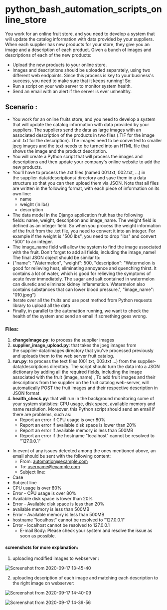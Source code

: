 # python_bash_automation_scripts_online_store 
You work for an online fruit store, and you need to develop a system that will update the catalog information with data provided by your suppliers. When each supplier has new products for your store, they give you an image and a description of each product. Given a bunch of images and descriptions of each of the new products: 
* Upload the new products to your online store. 
* Images and descriptions should be uploaded separately, using two different web endpoints. Since this process is key to your business's success, you need to make sure that it keeps running! So:
* Run a script on your web server to monitor system health.
* Send an email with an alert if the server is ever unhealthy.
## Scenario :
* You work for an online fruits store, and you need to develop a system that will update the catalog information with data provided by your suppliers. The suppliers send the data as large images with an associated description of the products in two files (.TIF for the image and .txt for the description). The images need to be converted to smaller jpeg images and the text needs to be turned into an HTML file that shows the image and the product description.
* You will create a Python script that will process the images and descriptions and then update your company's online website to add the new products.
* You'll have to process the .txt files (named 001.txt, 002.txt, ...) in the supplier-data/descriptions/ directory and save them in a data structure so that you can then upload them via JSON. Note that all files are written in the following format, with each piece of information on its own line:
    * name
    * weight (in lbs)
    * description
* The data model in the Django application fruit has the following fields: name, weight, description and image_name. The weight field is defined as an integer field. So when you process the weight information of the fruit from the .txt file, you need to convert it into an integer. For example if the weight is "500 lbs", you need to drop "lbs" and convert "500" to an integer.
* The image_name field will allow the system to find the image associated with the fruit. Don't forget to add all fields, including the image_name! The final JSON object should be similar to:
* {"name": "Watermelon", "weight": 500, "description": "Watermelon is good for relieving heat, eliminating annoyance and quenching thirst. It contains a lot of water, which is good for relieving the symptoms of acute fever immediately. The sugar and salt contained in watermelon can diuretic and eliminate kidney inflammation. Watermelon also contains substances that can lower blood pressure.", "image_name": "010.jpeg"}
* Iterate over all the fruits and use post method from Python requests library to upload all the data
* Finally, in parallel to the automation running, we want to check the health of the system and send an email if something goes wrong.

### Files: 
1. **changeImage.py**: to process the supplier images
2. **supplier_image_upload.py**: that takes the jpeg images from the supplier-data/images directory that you've processed previously and uploads them to the web server fruit catalog.
3. **run.py**: to process the text files (001.txt, 003.txt ...) from the supplier-data/descriptions directory. The script should turn the data into a JSON dictionary by adding all the required fields, including the image associated with the fruit (image_name) , To add fruit images and their descriptions from the supplier on the fruit catalog web-server, will automatically POST the fruit images and their respective description in JSON format
4. **health_check.py**: that will run in the background monitoring some of your system statistics: CPU usage, disk space, available memory and name resolution. Moreover, this Python script should send an email if there are problems, such as:
    * Report an error if CPU usage is over 80%
    * Report an error if available disk space is lower than 20%
    * Report an error if available memory is less than 500MB
    * Report an error if the hostname "localhost" cannot be resolved to "127.0.0.1"

* In event of any issues detected among the ones mentioned above, an email should be sent with the following content:
    * From: automation@example.com
    * To: username@example.com
    * Subject line:
* Case
* Subject line
* CPU usage is over 80%
* Error - CPU usage is over 80%
* Available disk space is lower than 20%
* Error - Available disk space is less than 20%
* available memory is less than 500MB
* Error - Available memory is less than 500MB
* hostname "localhost" cannot be resolved to "127.0.0.1"
* Error - localhost cannot be resolved to 127.0.0.1
    * E-mail Body: Please check your system and resolve the issue as soon as possible.
#### screenshots for more explanation: 

1. uploading modified images to webserver :

![Screenshot from 2020-09-17 13-45-40](https://user-images.githubusercontent.com/68178003/100703295-e6d3da80-33ab-11eb-861d-0d7ca57d38b1.png)

2. uploading description of each image and matching each description to the right image on webserver:

![Screenshot from 2020-09-17 14-40-09](https://user-images.githubusercontent.com/68178003/100708440-00c5eb00-33b5-11eb-8e27-5502831c135b.png)

![Screenshot from 2020-09-17 14-39-56](https://user-images.githubusercontent.com/68178003/100703288-e20f2680-33ab-11eb-8dde-1bbcf0b3deba.png)

